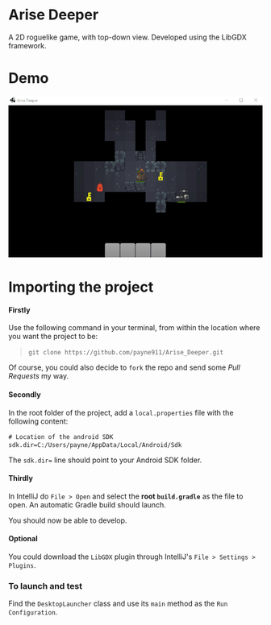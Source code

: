 # Arise Deeper
A 2D roguelike game, with top-down view. Developed using the LibGDX framework.


# Demo
![early_demo](https://raw.githubusercontent.com/payne911/Arise_Deeper/master/core/assets/unrelated/early_demo6.gif)


# Importing the project
#### Firstly
Use the following command in your terminal, from within the location where you want the project to be:
> `git clone https://github.com/payne911/Arise_Deeper.git`

Of course, you could also decide to `fork` the repo and send some *Pull Requests* my way.

#### Secondly
In the root folder of the project, add a `local.properties` file with the following content:
```
# Location of the android SDK
sdk.dir=C:/Users/payne/AppData/Local/Android/Sdk
```

The `sdk.dir=` line should point to your Android SDK folder.

#### Thirdly
In IntelliJ do `File > Open` and select the **root `build.gradle`** as the file to open. An automatic Gradle build should launch.

You should now be able to develop.

#### Optional
You could download the `LibGDX` plugin through IntelliJ's `File > Settings > Plugins`.

### To launch and test
Find the `DesktopLauncher` class and use its `main` method as the `Run Configuration`.